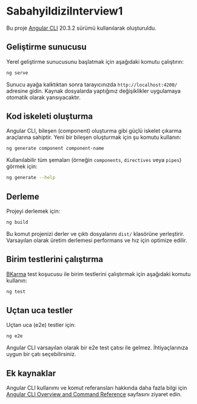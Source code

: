 # SabahyildiziInterview1

Bu proje [Angular CLI](https://github.com/angular/angular-cli) 20.3.2 sürümü kullanılarak oluşturuldu.

## Geliştirme sunucusu

Yerel geliştirme sunucusunu başlatmak için aşağıdaki komutu çalıştırın:

```bash
ng serve
```

Sunucu ayağa kalktıktan sonra tarayıcınızda `http://localhost:4200/` adresine gidin. Kaynak dosyalarda yaptığınız değişiklikler uygulamaya otomatik olarak yansıyacaktır.

## Kod iskeleti oluşturma

Angular CLI, bileşen (component) oluşturma gibi güçlü iskelet çıkarma araçlarına sahiptir. Yeni bir bileşen oluşturmak için şu komutu kullanın:

```bash
ng generate component component-name
```

Kullanılabilir tüm şemaları (örneğin `components`, `directives` veya `pipes`) görmek için:

```bash
ng generate --help
```

## Derleme

Projeyi derlemek için:

```bash
ng build
```

Bu komut projenizi derler ve çıktı dosyalarını `dist/` klasörüne yerleştirir. Varsayılan olarak üretim derlemesi performans ve hız için optimize edilir.

## Birim testlerini çalıştırma

[BKarma](https://karma-runner.github.io) test koşucusu ile birim testlerini çalıştırmak için aşağıdaki komutu kullanın:

```bash
ng test
```

## Uçtan uca testler

Uçtan uca (e2e) testler için:

```bash
ng e2e
```

Angular CLI varsayılan olarak bir e2e test çatısı ile gelmez. İhtiyaçlarınıza uygun bir çatı seçebilirsiniz.

## Ek kaynaklar

Angular CLI kullanımı ve komut referansları hakkında daha fazla bilgi için [Angular CLI Overview and Command Reference](https://angular.dev/tools/cli) sayfasını ziyaret edin.
